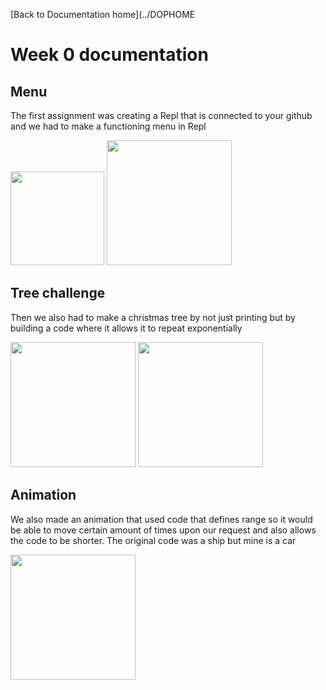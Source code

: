 [Back to Documentation home](../DOPHOME

# Week 0 documentation 

## Menu
The first assignment was creating a Repl that is connected to your github and we had to make a functioning menu in Repl

<img src="https://user-images.githubusercontent.com/89225478/161152129-c0d74953-cd73-4c37-a655-c4912a37dafb.png" width="150" height="150">
<img src="https://user-images.githubusercontent.com/89225478/161153581-12b93f47-acad-464e-8486-eb4c53e6d075.png" width="200" height="200">

## Tree challenge
Then we also had to make a christmas tree by not just printing but by building a code where it allows it to repeat exponentially

<img src="https://user-images.githubusercontent.com/89225478/161152998-f796bffb-aff6-4825-8fc0-1cc5e4a29427.png" width="200" height="200">
<img src="https://user-images.githubusercontent.com/89225478/161153706-8c04ee25-b07b-460f-aba7-c65595b40506.png" width="200" height="200">

## Animation
We also made an animation that used code that defines range so it would be able to move certain amount of times upon our request and also allows the code to be shorter. The original code was a ship but mine is a car

<img src="https://user-images.githubusercontent.com/89225478/161154819-907f5006-0409-4d99-8030-27157d9beb54.png" width="200" height="200">
